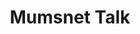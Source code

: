 ---
layout: work
permalink: /ios/mumsnet-talk/
title: Mumsnet Talk
tagline:
image:
example1-title:
example1-video:
example1-copy:
example2-title:
example2-video:
example2-copy:
example3-title:
example3-video:
example3-copy:
example4-title:
example4-video:
example4-copy:
example5-title:
example5-video:
example5-copy:
scss: mumsnet
---